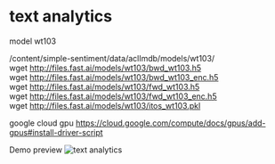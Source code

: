 # text analytics
model wt103

/content/simple-sentiment/data/aclImdb/models/wt103/   
wget http://files.fast.ai/models/wt103/bwd_wt103.h5   
wget http://files.fast.ai/models/wt103/bwd_wt103_enc.h5    
wget http://files.fast.ai/models/wt103/fwd_wt103.h5   
wget http://files.fast.ai/models/wt103/fwd_wt103_enc.h5    
wget http://files.fast.ai/models/wt103/itos_wt103.pkl   

google cloud gpu
https://cloud.google.com/compute/docs/gpus/add-gpus#install-driver-script

Demo preview
![text analytics](http://url/to/img.png)
